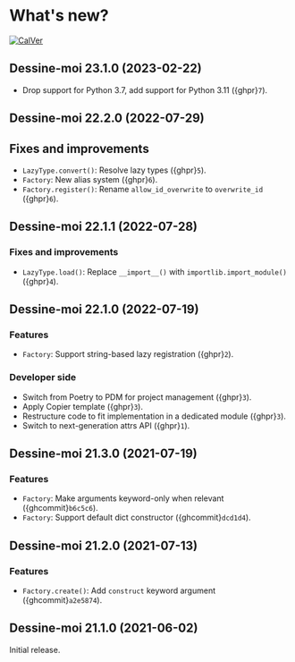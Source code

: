 # What's new?

[![CalVer](https://img.shields.io/badge/calver-YY.MINOR.MICRO-blue)](https://calver.org/)

## Dessine-moi 23.1.0 (2023-02-22)

- Drop support for Python 3.7, add support for Python 3.11 ({ghpr}`7`).

## Dessine-moi 22.2.0 (2022-07-29)

## Fixes and improvements

- `LazyType.convert()`: Resolve lazy types ({ghpr}`5`).
- `Factory`: New alias system ({ghpr}`6`).
- `Factory.register()`: Rename `allow_id_overwrite` to `overwrite_id` ({ghpr}`6`).

## Dessine-moi 22.1.1 (2022-07-28)

### Fixes and improvements

- `LazyType.load()`: Replace `__import__()` with `importlib.import_module()`
  ({ghpr}`4`).

## Dessine-moi 22.1.0 (2022-07-19)

### Features

- `Factory`: Support string-based lazy registration ({ghpr}`2`).

### Developer side

- Switch from Poetry to PDM for project management ({ghpr}`3`).
- Apply Copier template ({ghpr}`3`).
- Restructure code to fit implementation in a dedicated module ({ghpr}`3`).
- Switch to next-generation attrs API ({ghpr}`1`).

## Dessine-moi 21.3.0 (2021-07-19)

### Features

- `Factory`: Make arguments keyword-only when relevant ({ghcommit}`b6c5c6`).
- `Factory`: Support default dict constructor ({ghcommit}`dcd1d4`).

## Dessine-moi 21.2.0 (2021-07-13)

### Features

- `Factory.create()`: Add `construct` keyword argument ({ghcommit}`a2e5874`).

## Dessine-moi 21.1.0 (2021-06-02)

Initial release.
